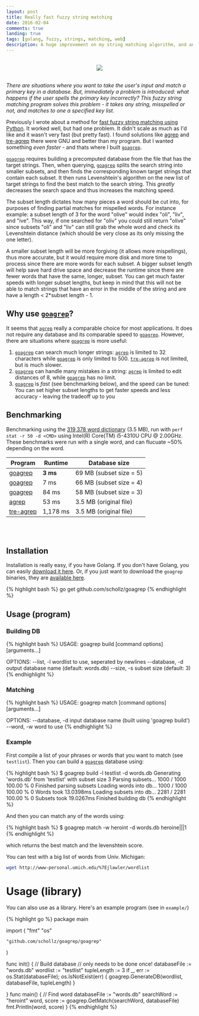 ```yaml
---
layout: post
title: Really fast fuzzy string matching
date: 2016-02-04
comments: true
landing: true
tags: [golang, fuzzy, strings, matching, web]
description: A huge improvement on my string matching algorithm, and an improvement over the GNU tools.
---
```



<br>
<center>
<div class="row">
<div class="col-md-1"></div>
<div class="col-md-10"><img src="http://ecx.images-amazon.com/images/I/417W-2NwzpL._SX355_.jpg"></img></div>
<div class="col-md-1"></div>
</div>
</center>
<br>    

_There are situations where you want to take the user's input and match a primary key in a database. But, immediately a problem is introduced: what happens if the user spells the primary key incorrectly? This fuzzy string matching program solves this problem - it takes any string, misspelled or not, and matches to one a specified key list._

Previously I wrote about a method for [fast fuzzy string matching using Python](http://rpiai.com/faster-string-matching/). It worked well, but had one problem. It didn't scale as much as I'd like and it wasn't very fast (but pretty fast). I found solutions like [agrep](https://github.com/Wikinaut/agrep) and [tre-agrep](http://laurikari.net/tre/download/)   there were GNU and better than my program. But I wanted something *even faster* - and thats where I built [`goagrep`](https://github.com/schollz/goagrep).

[`goagrep`](https://github.com/schollz/goagrep) requires building a precomputed database from the file that has the target strings. Then, when querying, [`goagrep`](https://github.com/schollz/goagrep) splits the search string into smaller subsets, and then finds the corresponding known target strings that contain each subset. It then runs Levenshtein's algorithm on the new list of target strings to find the best match to the search string. This _greatly_ decreases the search space and thus increases the matching speed.

The subset length dictates how many pieces a word should be cut into, for purposes of finding partial matches for mispelled words. For instance example: a subset length of 3 for the word "olive" would index "oli", "liv", and "ive". This way, if one searched for "oliv" you could still return "olive" since subsets "oli" and "liv" can still grab the whole word and check its Levenshtein distance (which should be very close as its only missing the one letter).

A smaller subset length will be more forgiving (it allows more mispellings), thus more accurate, but it would require more disk and more time to process since there are more words for each subset. A bigger subset length will help save hard drive space and decrease the runtime since there are fewer words that have the same, longer, subset. You can get much faster speeds with longer subset lengths, but keep in mind that this will not be able to match strings that have an error in the middle of the string and are have a length < 2*subset length - 1.

## Why use [`goagrep`](https://github.com/schollz/goagrep)?
It seems that [`agrep`](https://github.com/Wikinaut/agrep)  really a comparable choice for most applications. It does not require any database and its comparable speed to [`goagrep`](https://github.com/schollz/goagrep). However, there are situations where [`goagrep`](https://github.com/schollz/goagrep) is more useful:

1. [`goagrep`](https://github.com/schollz/goagrep) can search much longer strings: [`agrep`](https://github.com/Wikinaut/agrep)  is limited to 32 characters while [`goagrep`](https://github.com/schollz/goagrep) is only limited to 500. [`tre-agrep`](http://laurikari.net/tre/download/)  is not limited, but is much slower.
2. [`goagrep`](https://github.com/schollz/goagrep) can handle many mistakes in a string: [`agrep`](https://github.com/Wikinaut/agrep)  is limited to edit distances of 8, while [`goagrep`](https://github.com/schollz/goagrep) has no limit.
3. [`goagrep`](https://github.com/schollz/goagrep) is *fast* (see benchmarking below), and the speed can be tuned: You can set higher subset lengths to get faster speeds and less accuracy - leaving the tradeoff up to you

## Benchmarking
Benchmarking using the [319,378 word dictionary](http://www.md5this.com/tools/wordlists.html) (3.5 MB), run with `perf stat -r 50 -d <CMD>` using Intel(R) Core(TM) i5-4310U CPU @ 2.00GHz. These benchmarks were run with a single word, and can flucuate ~50% depending on the word.

Program                                             | Runtime  | Database size
--------------------------------------------------- | -------- | -----------------------
[goagrep](https://github.com/schollz/goagrep/tree/master) | **3 ms**     | 69 MB (subset size = 5)
[goagrep](https://github.com/schollz/goagrep/tree/master) | 7 ms     | 66 MB (subset size = 4)
[goagrep](https://github.com/schollz/goagrep/tree/master) | 84 ms    | 58 MB (subset size = 3)
[agrep](https://github.com/Wikinaut/agrep)          | 53 ms    | 3.5 MB (original file)
[tre-agrep](http://laurikari.net/tre/download/)     | 1,178 ms | 3.5 MB (original file)

<br>
<br>

## Installation

Installation is really easy, if you have Golang. If you don't have Golang, you can easily [download it here](https://golang.org/dl/). Or, if you just want to download the `goagrep` binaries, they are [available here](https://github.com/schollz/goagrep/releases).


{% highlight bash %}
go get github.com/schollz/goagrep
{% endhighlight %}

## Usage (program)

### Building DB

{% highlight bash %}
USAGE:
   goagrep build [command options] [arguments...]

OPTIONS:
   --list, -l           wordlist to use, seperated by newlines
   --database, -d       output database name (default: words.db)
   --size, -s           subset size (default: 3)
{% endhighlight %}

### Matching

{% highlight bash %}
USAGE:
   goagrep match [command options] [arguments...]

OPTIONS:
   --database, -d       input database name (built using 'goagrep build')
   --word, -w           word to use
{% endhighlight %}

### Example
First compile a list of your phrases or words that you want to match (see `testlist`). Then you can build a [`goagrep`](https://github.com/schollz/goagrep) database using:

{% highlight bash %}
$ goagrep build -l testlist -d words.db
Generating 'words.db' from 'testlist' with subset size 3
Parsing subsets...
1000 / 1000  100.00 % 0
Finished parsing subsets
Loading words into db...
1000 / 1000  100.00 % 0
Words took 13.0398ms
Loading subsets into db...
2281 / 2281  100.00 % 0
Subsets took 19.0267ms
Finished building db
{% endhighlight %}

And then you can match any of the words using:

{% highlight bash %}
$ goagrep match -w heroint -d words.db
heroine|||1
{% endhighlight %}

which returns the best match and the levenshtein score.

You can test with a big list of words from Univ. Michigan:

```bash
wget http://www-personal.umich.edu/%7Ejlawler/wordlist
```

# Usage (library)

You can also use as a library. Here's an example program (see in `example/`)


{% highlight go %}
package main

import (
	"fmt"
	"os"

	"github.com/schollz/goagrep/goagrep"
)

func init() {
	// Build database
	// only needs to be done once!
	databaseFile := "words.db"
	wordlist := "testlist"
	tupleLength := 3
	if _, err := os.Stat(databaseFile); os.IsNotExist(err) {
		goagrep.GenerateDB(wordlist, databaseFile, tupleLength)
	}

}
func main() {
	// Find word
	databaseFile := "words.db"
	searchWord := "heroint"
	word, score := goagrep.GetMatch(searchWord, databaseFile)
	fmt.Println(word, score)
}
{% endhighlight %}
